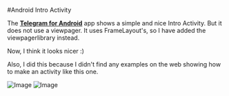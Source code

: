 #Android Intro Activity

The [**Telegram for Android**](https://github.com/DrKLO/Telegram) app shows a simple and nice Intro Activity.
But it does not use a viewpager. It uses FrameLayout's, so I have added the viewpagerlibrary instead.

Now, I think it looks nicer :)

Also, I did this because I didn't find any examples on the web showing how to make an activity like this one.


![Image](https://raw.githubusercontent.com/lalongooo/viewpager-sample/master/screenshots/device-2015-04-24-110322.png)
![Image](https://raw.githubusercontent.com/lalongooo/viewpager-sample/master/screenshots/device-2015-04-24-105612.png)
